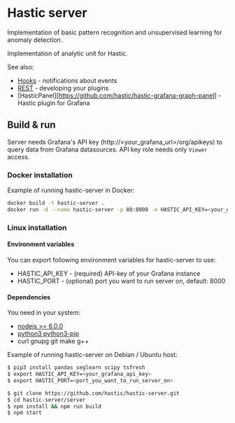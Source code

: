# Hastic server

Implementation of basic pattern recognition and unsupervised learning for anomaly detection.

Implementation of analytic unit for Hastic. 

See also:
* [Hooks](https://github.com/hastic/hastic-server/blob/master/HOOKS.md) - notifications about events
* [REST](REST.md) - developing your plugins
* [HasticPanel][https://github.com/hastic/hastic-grafana-graph-panel] - Hastic plugin for Grafana 

## Build & run

Server needs Grafana's API key (http://<your_grafana_url>/org/apikeys) to query data from Grafana datasources.
API key role needs only `Viewer` access.

### Docker installation

Example of running hastic-server in Docker:

```bash
docker build -t hastic-server .
docker run -d --name hastic-server -p 80:8000 -e HASTIC_API_KEY=<your_grafana_api_key> hastic-server
```

### Linux installation

#### Environment variables

You can export following environment variables for hastic-server to use:
- HASTIC_API_KEY - (required) API-key of your Grafana instance
- HASTIC_PORT - (optional) port you want to run server on, default: 8000

#### Dependencies

You need in your system:
* [nodejs >= 6.0.0](https://nodejs.org/en/download/package-manager/)
* [python3 python3-pip](https://www.python.org/downloads/)
* curl gnupg git make g++


Example of running hastic-server on Debian / Ubuntu host:

```bash
$ pip3 install pandas seglearn scipy tsfresh
$ export HASTIC_API_KEY=<your_grafana_api_key>
$ export HASTIC_PORT=<port_you_want_to_run_server_on>

$ git clone https://github.com/hastic/hastic-server.git
$ cd hastic-server/server
$ npm install && npm run build
$ npm start
```
